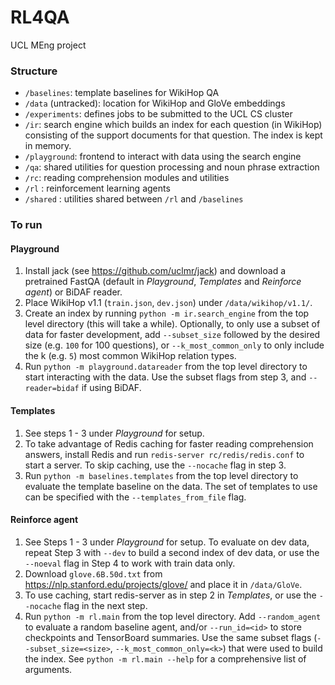 # RL4QA
UCL MEng project

### Structure
- `/baselines`: template baselines for WikiHop QA
- `/data` (untracked): location for WikiHop and GloVe embeddings
- `/experiments`: defines jobs to be submitted to the UCL CS cluster
- `/ir`: search engine which builds an index for each question (in WikiHop) consisting of the 
support 
documents for that question. The index is kept in memory.
- `/playground`: frontend to interact with data using the search engine
- `/qa`: shared utilities for question processing and noun phrase extraction
- `/rc`: reading comprehension modules and utilities
- `/rl` : reinforcement learning agents
- `/shared` : utilities shared between `/rl` and `/baselines`

### To run

#### Playground
1. Install jack (see https://github.com/uclmr/jack) and download a pretrained FastQA (default in
_Playground_, _Templates_ and _Reinforce agent_) or BiDAF reader.
2. Place WikiHop v1.1 (`train.json`, `dev.json`) under `/data/wikihop/v1.1/`.
3. Create an index by running `python -m ir.search_engine` from the top 
level directory (this will take a while). Optionally, to only use a subset of data for faster 
development, add 
`--subset_size` followed by the desired size (e.g. `100` for 100 questions), or 
`--k_most_common_only` to only include the k (e.g. `5`) most common WikiHop relation types.
4. Run `python -m playground.datareader` from the top level directory to start interacting with 
the data. Use the subset flags from step 3, and `--reader=bidaf` if using BiDAF.

#### Templates
1. See steps 1 - 3 under _Playground_ for setup.
2. To take advantage of Redis caching for faster reading comprehension answers, install Redis and
 run `redis-server rc/redis/redis.conf` to start a server. To skip caching, use the `--nocache` 
 flag in step 3.
3. Run `python -m baselines.templates` from the top level directory to evaluate the template 
baseline on the data. The set of templates to use can be specified with the `--templates_from_file`
flag.

#### Reinforce agent
1. See Steps 1 - 3 under _Playground_ for setup. To evaluate on dev data, repeat Step 3 with 
`--dev` to build a second index of dev data, or use the `--noeval` flag in Step 4 to work with
train 
data only.
2. Download `glove.6B.50d.txt` from https://nlp.stanford.edu/projects/glove/ and place it in
`/data/GloVe`.
3. To use caching, start redis-server as in step 2 in _Templates_, or use the `--nocache` flag in
 the next step.
3. Run `python -m rl.main` from the top level directory. Add `--random_agent` to evaluate a
random baseline agent, and/or `--run_id=<id>` to store checkpoints and TensorBoard summaries. Use
 the same subset flags (`--subset_size=<size>`, `--k_most_common_only=<k>`) that were used to build 
 the index. See `python -m rl.main --help` for a comprehensive list of arguments.
